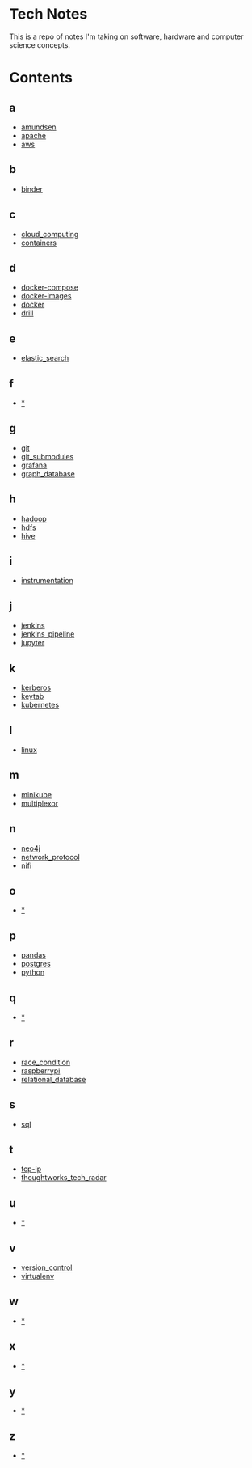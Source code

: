 <!-- ## What is ...?

## Links

## Tutorials

Embedded links
[1]: https://github.com/nchristie/tech_notes/blob/master/x/xxx.md -->


# Tech Notes
This is a repo of notes I'm taking on software, hardware and computer science concepts.

# Contents

## a
- [amundsen][amundsen]
- [apache][apache]
- [aws][aws]

## b
- [binder][binder]

## c
- [cloud_computing][cloud_computing]
- [containers][containers]

## d
- [docker-compose][docker-compose]
- [docker-images][docker-images]
- [docker][docker]
- [drill][drill]

## e
- [elastic_search][elastic_search]

## f
- [*][*]

## g
- [git][git]
- [git_submodules][git_submodules]
- [grafana][grafana]
- [graph_database][graph_database]

## h
- [hadoop][hadoop]
- [hdfs][hdfs]
- [hive][hive]

## i
- [instrumentation][instrumentation]

## j
- [jenkins][jenkins]
- [jenkins_pipeline][jenkins_pipeline]
- [jupyter][jupyter]

## k
- [kerberos][kerberos]
- [keytab][keytab]
- [kubernetes][kubernetes]

## l
- [linux][linux]

## m
- [minikube][minikube]
- [multiplexor][multiplexor]

## n
- [neo4j][neo4j]
- [network_protocol][network_protocol]
- [nifi][nifi]

## o
- [*][*]

## p
- [pandas][pandas]
- [postgres][postgres]
- [python][python]

## q
- [*][*]

## r
- [race_condition][race_condition]
- [raspberrypi][raspberrypi]
- [relational_database][relational_database]

## s
- [sql][sql]

## t
- [tcp-ip][tcp-ip]
- [thoughtworks_tech_radar][thoughtworks_tech_radar]

## u
- [*][*]

## v
- [version_control][version_control]
- [virtualenv][virtualenv]

## w
- [*][*]

## x
- [*][*]

## y
- [*][*]

## z
- [*][*]

[amundsen]: https://github.com/nchristie/tech_notes/blob/master/a/amundsen.md
[apache]: https://github.com/nchristie/tech_notes/blob/master/a/apache.md
[aws]: https://github.com/nchristie/tech_notes/blob/master/a/aws.md
[binder]: https://github.com/nchristie/tech_notes/blob/master/b/binder.md
[cloud_computing]: https://github.com/nchristie/tech_notes/blob/master/c/cloud_computing.md
[containers]: https://github.com/nchristie/tech_notes/blob/master/c/containers.md
[docker-compose]: https://github.com/nchristie/tech_notes/blob/master/d/docker-compose.md
[docker-images]: https://github.com/nchristie/tech_notes/blob/master/d/docker-images.md
[docker]: https://github.com/nchristie/tech_notes/blob/master/d/docker.md
[drill]: https://github.com/nchristie/tech_notes/blob/master/d/drill.md
[elastic_search]: https://github.com/nchristie/tech_notes/blob/master/e/elastic_search.md
[*]: https://github.com/nchristie/tech_notes/blob/master/f/*.md
[git]: https://github.com/nchristie/tech_notes/blob/master/g/git.md
[git_submodules]: https://github.com/nchristie/tech_notes/blob/master/g/git_submodules.md
[grafana]: https://github.com/nchristie/tech_notes/blob/master/g/grafana.md
[graph_database]: https://github.com/nchristie/tech_notes/blob/master/g/graph_database.md
[hadoop]: https://github.com/nchristie/tech_notes/blob/master/h/hadoop.md
[hdfs]: https://github.com/nchristie/tech_notes/blob/master/h/hdfs.md
[hive]: https://github.com/nchristie/tech_notes/blob/master/h/hive.md
[instrumentation]: https://github.com/nchristie/tech_notes/blob/master/i/instrumentation.md
[jenkins]: https://github.com/nchristie/tech_notes/blob/master/j/jenkins.md
[jenkins_pipeline]: https://github.com/nchristie/tech_notes/blob/master/j/jenkins_pipeline.md
[jupyter]: https://github.com/nchristie/tech_notes/blob/master/j/jupyter.md
[kerberos]: https://github.com/nchristie/tech_notes/blob/master/k/kerberos.md
[keytab]: https://github.com/nchristie/tech_notes/blob/master/k/keytab.md
[kubernetes]: https://github.com/nchristie/tech_notes/blob/master/k/kubernetes.md
[linux]: https://github.com/nchristie/tech_notes/blob/master/l/linux.md
[minikube]: https://github.com/nchristie/tech_notes/blob/master/m/minikube.md
[multiplexor]: https://github.com/nchristie/tech_notes/blob/master/m/multiplexor.md
[neo4j]: https://github.com/nchristie/tech_notes/blob/master/n/neo4j.md
[network_protocol]: https://github.com/nchristie/tech_notes/blob/master/n/network_protocol.md
[nifi]: https://github.com/nchristie/tech_notes/blob/master/n/nifi.md
[*]: https://github.com/nchristie/tech_notes/blob/master/o/*.md
[pandas]: https://github.com/nchristie/tech_notes/blob/master/p/pandas.md
[postgres]: https://github.com/nchristie/tech_notes/blob/master/p/postgres.md
[python]: https://github.com/nchristie/tech_notes/blob/master/p/python.md
[*]: https://github.com/nchristie/tech_notes/blob/master/q/*.md
[race_condition]: https://github.com/nchristie/tech_notes/blob/master/r/race_condition.md
[raspberrypi]: https://github.com/nchristie/tech_notes/blob/master/r/raspberrypi.md
[relational_database]: https://github.com/nchristie/tech_notes/blob/master/r/relational_database.md
[sql]: https://github.com/nchristie/tech_notes/blob/master/s/sql.md
[tcp-ip]: https://github.com/nchristie/tech_notes/blob/master/t/tcp-ip.md
[thoughtworks_tech_radar]: https://github.com/nchristie/tech_notes/blob/master/t/thoughtworks_tech_radar.md
[*]: https://github.com/nchristie/tech_notes/blob/master/u/*.md
[version_control]: https://github.com/nchristie/tech_notes/blob/master/v/version_control.md
[virtualenv]: https://github.com/nchristie/tech_notes/blob/master/v/virtualenv.md
[*]: https://github.com/nchristie/tech_notes/blob/master/w/*.md
[*]: https://github.com/nchristie/tech_notes/blob/master/x/*.md
[*]: https://github.com/nchristie/tech_notes/blob/master/y/*.md
[*]: https://github.com/nchristie/tech_notes/blob/master/z/*.md
